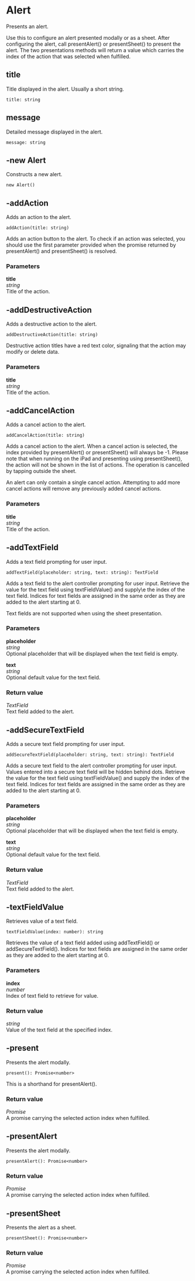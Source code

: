 # Alert

Presents an alert.

Use this to configure an alert presented modally or as a sheet. After configuring the alert, call presentAlert() or presentSheet() to present the alert. The two presentations methods will return a value which carries the index of the action that was selected when fulfilled.

## title

Title displayed in the alert. Usually a short string.

```
title: string
```

## message

Detailed message displayed in the alert.

```
message: string
```

## -new Alert

Constructs a new alert.

```
new Alert()
```

## -addAction

Adds an action to the alert.

```
addAction(title: string)
```

Adds an action button to the alert. To check if an action was selected, you should use the first parameter provided when the promise returned by presentAlert() and presentSheet() is resolved.

### Parameters

**title**\
_string_\
Title of the action.

## -addDestructiveAction

Adds a destructive action to the alert.

```
addDestructiveAction(title: string)
```

Destructive action titles have a red text color, signaling that the action may modify or delete data.

### Parameters

**title**\
_string_\
Title of the action.

## -addCancelAction

Adds a cancel action to the alert.

```
addCancelAction(title: string)
```

Adds a cancel action to the alert. When a cancel action is selected, the index provided by presentAlert() or presentSheet() will always be -1. Please note that when running on the iPad and presenting using presentSheet(), the action will not be shown in the list of actions. The operation is cancelled by tapping outside the sheet.

An alert can only contain a single cancel action. Attempting to add more cancel actions will remove any previously added cancel actions.

### Parameters

**title**\
_string_\
Title of the action.

## -addTextField

Adds a text field prompting for user input.

```
addTextField(placeholder: string, text: string): TextField
```

Adds a text field to the alert controller prompting for user input. Retrieve the value for the text field using textFieldValue() and supply\\e the index of the text field. Indices for text fields are assigned in the same order as they are added to the alert starting at 0.

Text fields are not supported when using the sheet presentation.

### Parameters

**placeholder**\
_string_\
Optional placeholder that will be displayed when the text field is empty.

**text**\
_string_\
Optional default value for the text field.

### Return value

_TextField_\
Text field added to the alert.

## -addSecureTextField

Adds a secure text field prompting for user input.

```
addSecureTextField(placeholder: string, text: string): TextField
```

Adds a secure text field to the alert controller prompting for user input. Values entered into a secure text field will be hidden behind dots. Retrieve the value for the text field using textFieldValue() and supply the index of the text field. Indices for text fields are assigned in the same order as they are added to the alert starting at 0.

### Parameters

**placeholder**\
_string_\
Optional placeholder that will be displayed when the text field is empty.

**text**\
_string_\
Optional default value for the text field.

### Return value

_TextField_\
Text field added to the alert.

## -textFieldValue

Retrieves value of a text field.

```
textFieldValue(index: number): string
```

Retrieves the value of a text field added using addTextField() or addSecureTextField(). Indices for text fields are assigned in the same order as they are added to the alert starting at 0.

### Parameters

**index**\
_number_\
Index of text field to retrieve for value.

### Return value

_string_\
Value of the text field at the specified index.

## -present

Presents the alert modally.

```
present(): Promise<number>
```

This is a shorthand for presentAlert().

### Return value

_Promise_\
A promise carrying the selected action index when fulfilled.

## -presentAlert

Presents the alert modally.

```
presentAlert(): Promise<number>
```

### Return value

_Promise_\
A promise carrying the selected action index when fulfilled.

## -presentSheet

Presents the alert as a sheet.

```
presentSheet(): Promise<number>
```

### Return value

_Promise_\
A promise carrying the selected action index when fulfilled.
